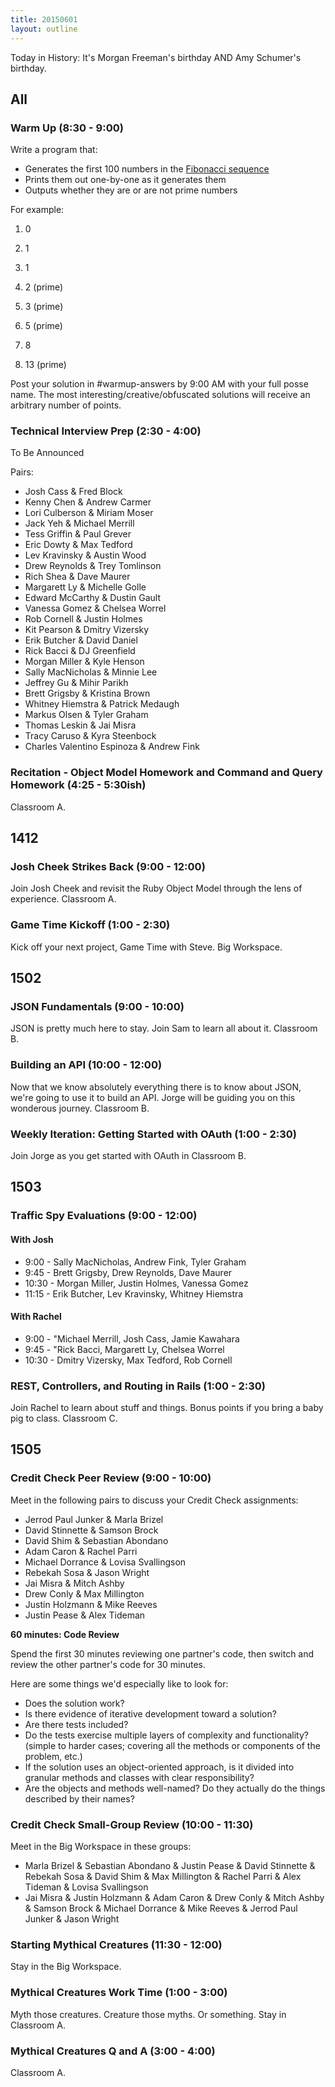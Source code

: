 ```yaml
---
title: 20150601
layout: outline
---
```


Today in History: It's Morgan Freeman's birthday AND Amy Schumer's birthday.

## All

### Warm Up (8:30 - 9:00)

Write a program that:

* Generates the first 100 numbers in the [Fibonacci sequence](http://en.wikipedia.org/wiki/Fibonacci_number)
* Prints them out one-by-one as it generates them
* Outputs whether they are or are not prime numbers

For example:


1. 0

2. 1

3. 1

4. 2 (prime)

5. 3 (prime)

6. 5 (prime)

7. 8

8. 13 (prime)


Post your solution in #warmup-answers by 9:00 AM with your full posse name. 
The most interesting/creative/obfuscated solutions will receive an arbitrary number of points.


### Technical Interview Prep (2:30 - 4:00)

To Be Announced

Pairs:

* Josh Cass & Fred Block
* Kenny Chen & Andrew Carmer
* Lori Culberson & Miriam Moser 
* Jack Yeh & Michael Merrill
* Tess Griffin & Paul Grever
* Eric Dowty & Max Tedford
* Lev Kravinsky & Austin Wood
* Drew Reynolds & Trey Tomlinson
* Rich Shea & Dave Maurer
* Margarett Ly & Michelle Golle
* Edward McCarthy & Dustin Gault  
* Vanessa Gomez & Chelsea Worrel
* Rob Cornell & Justin Holmes
* Kit Pearson & Dmitry Vizersky
* Erik Butcher & David Daniel
* Rick Bacci & DJ Greenfield
* Morgan Miller & Kyle Henson 
* Sally MacNicholas & Minnie Lee
* Jeffrey Gu & Mihir Parikh
* Brett Grigsby & Kristina Brown
* Whitney Hiemstra & Patrick Medaugh
* Markus Olsen & Tyler Graham 
* Thomas Leskin & Jai Misra
* Tracy Caruso & Kyra Steenbock
* Charles Valentino Espinoza & Andrew Fink

### Recitation - Object Model Homework and Command and Query Homework (4:25 - 5:30ish)

Classroom A.


## 1412

### Josh Cheek Strikes Back (9:00 - 12:00)

Join Josh Cheek and revisit the Ruby Object Model through the lens of experience. Classroom A.

### Game Time Kickoff (1:00 - 2:30)

Kick off your next project, Game Time with Steve. Big Workspace.


## 1502

### JSON Fundamentals (9:00 - 10:00)
 
JSON is pretty much here to stay. Join Sam to learn all about it. Classroom B.
 
### Building an API (10:00 - 12:00)
 
Now that we know absolutely everything there is to know about JSON, we're going to use it 
to build an API. Jorge will be guiding you on this wonderous journey. Classroom B.
 
### Weekly Iteration: Getting Started with OAuth (1:00 - 2:30)
 
Join Jorge as you get started with OAuth in Classroom B.
 
 
## 1503 
 
### Traffic Spy Evaluations (9:00 - 12:00)

#### With Josh 

* 9:00 - Sally MacNicholas, Andrew Fink, Tyler Graham
* 9:45 - Brett Grigsby, Drew Reynolds, Dave Maurer
* 10:30 - Morgan Miller, Justin Holmes, Vanessa Gomez
* 11:15 - Erik Butcher, Lev Kravinsky, Whitney Hiemstra

#### With Rachel

* 9:00 - "Michael Merrill, Josh Cass, Jamie Kawahara
* 9:45 - "Rick Bacci, Margarett Ly, Chelsea Worrel
* 10:30 - Dmitry Vizersky, Max Tedford, Rob Cornell

### REST, Controllers, and Routing in Rails (1:00 - 2:30)

Join Rachel to learn about stuff and things. Bonus points if you bring a baby pig to class. Classroom C.


## 1505

### Credit Check Peer Review (9:00 - 10:00)

Meet in the following pairs to discuss your Credit Check assignments:

* Jerrod Paul Junker & Marla Brizel
* David Stinnette & Samson Brock
* David Shim & Sebastian Abondano
* Adam Caron & Rachel Parri
* Michael Dorrance & Lovisa Svallingson
* Rebekah Sosa & Jason Wright
* Jai Misra & Mitch Ashby
* Drew Conly & Max Millington
* Justin Holzmann & Mike Reeves
* Justin Pease & Alex Tideman

__60 minutes: Code Review__

Spend the first 30 minutes reviewing one partner's code, then switch and
review the other partner's code for 30 minutes.

Here are some things we'd especially like to look for:

* Does the solution work?
* Is there evidence of iterative development toward a solution?
* Are there tests included?
* Do the tests exercise multiple layers of complexity and functionality?
(simple to harder cases; covering all the methods or components of the
problem, etc.)
* If the solution uses an object-oriented approach, is it divided into
granular methods and classes with clear responsibility?
* Are the objects and methods well-named? Do they actually do the things
described by their names?

### Credit Check Small-Group Review (10:00 - 11:30)

Meet in the Big Workspace in these groups:
* Marla Brizel & Sebastian Abondano & Justin Pease & David Stinnette & Rebekah Sosa & David Shim & Max Millington & Rachel Parri & Alex Tideman & Lovisa Svallingson
* Jai Misra & Justin Holzmann & Adam Caron & Drew Conly & Mitch Ashby & Samson Brock & Michael Dorrance & Mike Reeves & Jerrod Paul Junker & Jason Wright

### Starting Mythical Creatures (11:30 - 12:00)

Stay in the Big Workspace.

### Mythical Creatures Work Time (1:00 - 3:00)

Myth those creatures. Creature those myths. Or something. Stay in Classroom A.

### Mythical Creatures Q and A (3:00 - 4:00)

Classroom A.